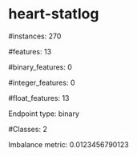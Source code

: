 # heart-statlog

#instances: 270

#features: 13

  #binary_features: 0

  #integer_features: 0

  #float_features: 13

Endpoint type: binary

#Classes: 2

Imbalance metric: 0.0123456790123

